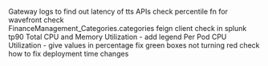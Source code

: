 Gateway logs to find out latency of tts APIs
check percentile fn for wavefront
check   
FinanceManagement_Categories.categories 
feign client check in splunk tp90
Total CPU and Memory Utilization - add legend
Per Pod CPU Utilization - give values in percentage
fix green boxes not turning red 
check how to fix deployment time changes